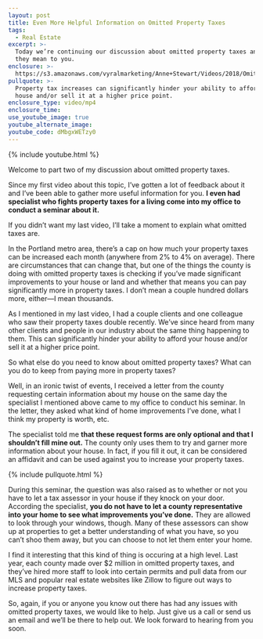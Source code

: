 ```yaml
---
layout: post
title: Even More Helpful Information on Omitted Property Taxes
tags:
  - Real Estate
excerpt: >-
  Today we’re continuing our discussion about omitted property taxes and what
  they mean to you.
enclosure: >-
  https://s3.amazonaws.com/vyralmarketing/Anne+Stewart/Videos/2018/Omitted+Property+Taxes+Pt.2+-+Oregon+Real+Estate+Agent.mp4
pullquote: >-
  Property tax increases can significantly hinder your ability to afford your
  house and/or sell it at a higher price point.
enclosure_type: video/mp4
enclosure_time:
use_youtube_image: true
youtube_alternate_image:
youtube_code: dMbgxWETzy0
---
```


{% include youtube.html %}

Welcome to part two of my discussion about omitted property taxes.

Since my first video about this topic, I’ve gotten a lot of feedback about it and I’ve been able to gather more useful information for you. **I even had specialist who fights property taxes for a living come into my office to conduct a seminar about it.**

If you didn’t want my last video, I’ll take a moment to explain what omitted taxes are.

In the Portland metro area, there’s a cap on how much your property taxes can be increased each month (anywhere from 2% to 4% on average). There are circumstances that can change that, but one of the things the county is doing with omitted property taxes is checking if you’ve made significant improvements to your house or land and whether that means you can pay significantly more in property taxes. I don’t mean a couple hundred dollars more, either—I mean thousands.

As I mentioned in my last video, I had a couple clients and one colleague who saw their property taxes double recently. We’ve since heard from many other clients and people in our industry about the same thing happening to them. This can significantly hinder your ability to afford your house and/or sell it at a higher price point.

So what else do you need to know about omitted property taxes? What can you do to keep from paying more in property taxes?

Well, in an ironic twist of events, I received a letter from the county requesting certain information about my house on the same day the specialist I mentioned above came to my office to conduct his seminar. In the letter, they asked what kind of home improvements I’ve done, what I think my property is worth, etc.

The specialist told me **that these request forms are only optional and that I shouldn’t fill mine out.** The county only uses them to try and garner more information about your house. In fact, if you fill it out, it can be considered an affidavit and can be used against you to increase your property taxes.

{% include pullquote.html %}

During this seminar, the question was also raised as to whether or not you have to let a tax assessor in your house if they knock on your door. According the specialist, **you do not have to let a county representative into your home to see what improvements you’ve done.** They are allowed to look through your windows, though. Many of these assessors can show up at properties to get a better understanding of what you have, so you can’t shoo them away, but you can choose to not let them enter your home.

I find it interesting that this kind of thing is occuring at a high level. Last year, each county made over $2 million in omitted property taxes, and they’ve hired more staff to look into certain permits and pull data from our MLS and popular real estate websites like Zillow to figure out ways to increase property taxes.

So, again, if you or anyone you know out there has had any issues with omitted property taxes, we would like to help. Just give us a call or send us an email and we’ll be there to help out. We look forward to hearing from you soon.

&nbsp;
